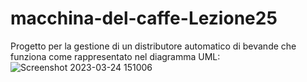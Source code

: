 # macchina-del-caffe-Lezione25
Progetto per la gestione di un distributore automatico di bevande che funziona come rappresentato nel diagramma UML:
![Screenshot 2023-03-24 151006](https://user-images.githubusercontent.com/79428202/227717569-cb3bb431-2c00-42c8-851a-33dadff90316.png)

